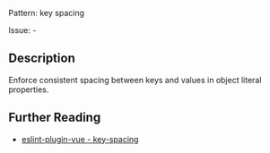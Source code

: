 Pattern: key spacing

Issue: -

## Description

Enforce consistent spacing between keys and values in object literal properties.

## Further Reading

* [eslint-plugin-vue - key-spacing](https://eslint.vuejs.org/rules/key-spacing.html)
